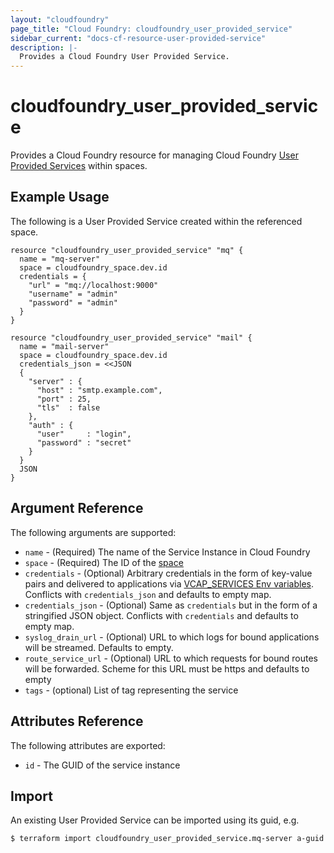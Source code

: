 ```yaml
---
layout: "cloudfoundry"
page_title: "Cloud Foundry: cloudfoundry_user_provided_service"
sidebar_current: "docs-cf-resource-user-provided-service"
description: |-
  Provides a Cloud Foundry User Provided Service.
---
```


# cloudfoundry\_user_provided_service

Provides a Cloud Foundry resource for managing Cloud Foundry [User Provided Services](https://docs.cloudfoundry.org/devguide/services/user-provided.html) within spaces.

## Example Usage

The following is a User Provided Service created within the referenced space.

```hcl
resource "cloudfoundry_user_provided_service" "mq" {
  name = "mq-server"
  space = cloudfoundry_space.dev.id
  credentials = {
    "url" = "mq://localhost:9000"
    "username" = "admin"
    "password" = "admin"
  }
}

resource "cloudfoundry_user_provided_service" "mail" {
  name = "mail-server"
  space = cloudfoundry_space.dev.id
  credentials_json = <<JSON
  {
    "server" : {
      "host" : "smtp.example.com",
      "port" : 25,
      "tls"  : false
    },
    "auth" : {
      "user"     : "login",
      "password" : "secret"
    }
  }
  JSON
}
```

## Argument Reference

The following arguments are supported:

* `name` - (Required) The name of the Service Instance in Cloud Foundry
* `space` - (Required) The ID of the [space](/docs/providers/cloudfoundry/r/space.html)
* `credentials` - (Optional) Arbitrary credentials in the form of key-value pairs and delivered to applications via [VCAP_SERVICES Env variables](https://docs.cloudfoundry.org/devguide/deploy-apps/environment-variable.html#VCAP-SERVICES). Conflicts with `credentials_json` and defaults to empty map.
* `credentials_json` - (Optional) Same as `credentials` but in the form of a stringified JSON object. Conflicts with `credentials` and defaults to empty map.
* `syslog_drain_url` - (Optional) URL to which logs for bound applications will be streamed. Defaults to empty.
* `route_service_url` - (Optional) URL to which requests for bound routes will be forwarded. Scheme for this URL must be https and defaults to empty
* `tags` - (optional) List of tag representing the service

## Attributes Reference

The following attributes are exported:

* `id` - The GUID of the service instance

## Import

An existing User Provided Service can be imported using its guid, e.g.

```bash
$ terraform import cloudfoundry_user_provided_service.mq-server a-guid
```
